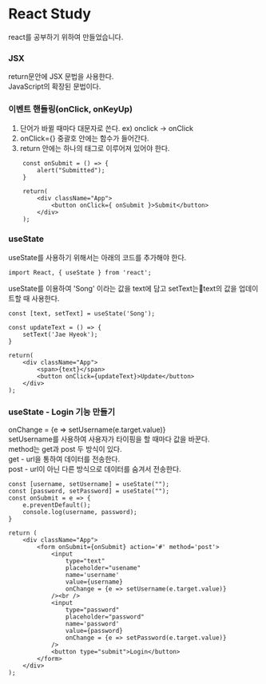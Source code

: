 # React Study

react를 공부하기 위하여 만들었습니다.    

### JSX
return문안에 JSX 문법을 사용한다.    
JavaScript의 확장된 문법이다.     

### 이벤트 핸들링(onClick, onKeyUp)

1. 단어가 바뀔 때마다 대문자로 쓴다. ex) onclick -> onClick     
2. onClick={}   중괄호 안에는 함수가 들어간다.     
3. return 안에는 하나의 태그로 이루어져 있어야 한다.      

```
    const onSubmit = () => {
        alert("Submitted");
    }

    return(
        <div className="App">
            <button onClick={ onSubmit }>Submit</button>
        </div>
    );
```

### useState

useState를 사용하기 위해서는 아래의 코드를 추가해야 한다.    

    import React, { useState } from 'react';

useState를 이용하여 'Song' 이라는 값을 text에 담고 setText는text의 값을 업데이트할 때 사용한다.    

    const [text, setText] = useState('Song');
    
    const updateText = () => {
        setText('Jae Hyeok');
    }

    return(
        <div className="App">
            <span>{text}</span>
            <button onClick={updateText}>Update</button>
        </div>
    );

### useState - Login 기능 만들기

onChange = {e => setUsername(e.target.value)}      
setUsername를 사용하여 사용자가 타이핑을 할 때마다 값을 바꾼다.    
method는 get과 post 두 방식이 있다.      
get - url을 통하여 데이터를 전송한다.      
post - url이 아닌 다른 방식으로 데이터를 숨겨서 전송한다.      

    const [username, setUsername] = useState("");
    const [password, setPassword] = useState("");
    const onSubmit = e => {
        e.preventDefault();
        console.log(username, password);
    }

    return (
        <div className="App">
            <form onSubmit={onSubmit} action='#' method='post'>
                <input
                    type="text"
                    placeholder="usename"
                    name='username'
                    value={username}
                    onChange = {e => setUsername(e.target.value)}
                /><br />
                <input
                    type="password"
                    placeholder="password"
                    name='password'
                    value={password}
                    onChange = {e => setPassword(e.target.value)}
                />
                <button type="submit">Login</button>
            </form>
        </div>
    );

